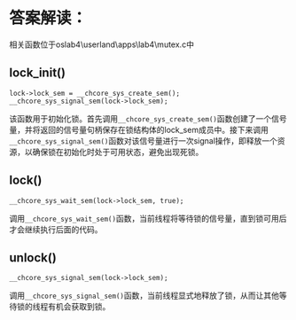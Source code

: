 # 答案解读：
相关函数位于oslab4\userland\apps\lab4\mutex.c中
## lock_init()
```
lock->lock_sem = __chcore_sys_create_sem();
__chcore_sys_signal_sem(lock->lock_sem);
```
该函数用于初始化锁。首先调用`__chcore_sys_create_sem()`函数创建了一个信号量，并将返回的信号量句柄保存在锁结构体的lock_sem成员中。接下来调用`__chcore_sys_signal_sem()`函数对该信号量进行一次signal操作，即释放一个资源，以确保锁在初始化时处于可用状态，避免出现死锁。
## lock()
```
__chcore_sys_wait_sem(lock->lock_sem, true);
```
调用`__chcore_sys_wait_sem()`函数，当前线程将等待锁的信号量，直到锁可用后才会继续执行后面的代码。
## unlock()
```
__chcore_sys_signal_sem(lock->lock_sem);
```
调用`__chcore_sys_signal_sem()`函数，当前线程显式地释放了锁，从而让其他等待锁的线程有机会获取到锁。
